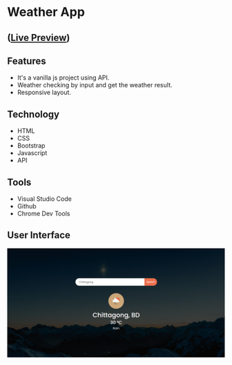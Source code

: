 # Weather App
## ([Live Preview](https://tayab-pabel.github.io/weather-app/))
## Features
   - It's a vanilla js project using API.
   - Weather checking by input and get the weather result.
   - Responsive layout.
## Technology
   - HTML
   - CSS
   - Bootstrap
   - Javascript
   - API
## Tools
   - Visual Studio Code
   - Github
   - Chrome Dev Tools
## User Interface
![](ui/weather-app.png)